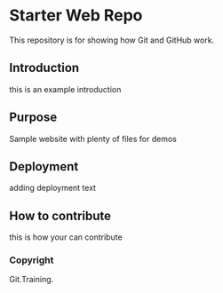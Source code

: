 # Starter Web Repo

This repository is for showing how Git and GitHub work.

## Introduction
this is an example introduction

## Purpose

Sample website with plenty of files for demos

## Deployment

adding deployment text

## How to contribute

this is how your can contribute


### Copyright
Git.Training.